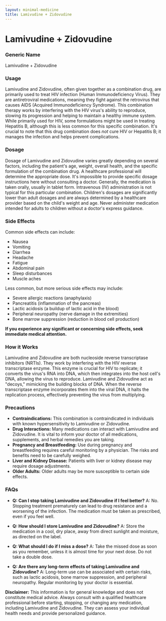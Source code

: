 ```yaml
---
layout: minimal-medicine
title: Lamivudine + Zidovudine
---
```


# Lamivudine + Zidovudine
### Generic Name
Lamivudine + Zidovudine

### Usage
Lamivudine and Zidovudine, often given together as a combination drug, are primarily used to treat HIV infection (Human Immunodeficiency Virus).  They are antiretroviral medications, meaning they fight against the retrovirus that causes AIDS (Acquired Immunodeficiency Syndrome). This combination therapy works by interfering with the HIV virus's ability to reproduce, slowing its progression and helping to maintain a healthy immune system.  While primarily used for HIV,  some formulations might be used in treating Hepatitis B, although this is less common for this specific combination.  It's crucial to note that this drug combination does *not* cure HIV or Hepatitis B; it manages the infection and helps prevent complications.

### Dosage
Dosage of Lamivudine and Zidovudine varies greatly depending on several factors, including the patient's age, weight, overall health, and the specific formulation of the combination drug.  A healthcare professional will determine the appropriate dose. It's impossible to provide specific dosage instructions here without consulting a doctor.  Generally, the medication is taken orally, usually in tablet form.  Intravenous (IV) administration is not typical for this particular combination.  Children's dosages are significantly lower than adult dosages and are always determined by a healthcare provider based on the child's weight and age.  Never administer medication intended for adults to children without a doctor's express guidance.

### Side Effects
Common side effects can include:

*   Nausea
*   Vomiting
*   Diarrhea
*   Headache
*   Fatigue
*   Abdominal pain
*   Sleep disturbances
*   Muscle aches

Less common, but more serious side effects may include:

*   Severe allergic reactions (anaphylaxis)
*   Pancreatitis (inflammation of the pancreas)
*   Lactic acidosis (a buildup of lactic acid in the blood)
*   Peripheral neuropathy (nerve damage in the extremities)
*   Bone marrow suppression (reduction in blood cell production)

**If you experience any significant or concerning side effects, seek immediate medical attention.**


### How it Works
Lamivudine and Zidovudine are both nucleoside reverse transcriptase inhibitors (NRTIs).  They work by interfering with the HIV reverse transcriptase enzyme.  This enzyme is crucial for HIV to replicate; it converts the virus's RNA into DNA, which then integrates into the host cell's DNA, allowing the virus to reproduce.  Lamivudine and Zidovudine act as "decoys," mimicking the building blocks of DNA.  When the reverse transcriptase enzyme incorporates them into the viral DNA, it halts the replication process, effectively preventing the virus from multiplying.

### Precautions
* **Contraindications:** This combination is contraindicated in individuals with known hypersensitivity to Lamivudine or Zidovudine.
* **Drug Interactions:** Many medications can interact with Lamivudine and Zidovudine.  It is vital to inform your doctor of all medications, supplements, and herbal remedies you are taking.
* **Pregnancy and Breastfeeding:**  Use during pregnancy and breastfeeding requires careful monitoring by a physician.  The risks and benefits need to be carefully weighed.
* **Liver and Kidney Disease:** Patients with liver or kidney disease may require dosage adjustments.
* **Older Adults:** Older adults may be more susceptible to certain side effects.


### FAQs

* **Q: Can I stop taking Lamivudine and Zidovudine if I feel better?**  A: No.  Stopping treatment prematurely can lead to drug resistance and a worsening of the infection.  The medication must be taken as prescribed, even if you feel well.

* **Q: How should I store Lamivudine and Zidovudine?** A: Store the medication in a cool, dry place, away from direct sunlight and moisture, as directed on the label.

* **Q: What should I do if I miss a dose?** A: Take the missed dose as soon as you remember, unless it is almost time for your next dose.  Do not take a double dose.

* **Q: Are there any long-term effects of taking Lamivudine and Zidovudine?** A: Long-term use can be associated with certain risks, such as lactic acidosis, bone marrow suppression, and peripheral neuropathy. Regular monitoring by your doctor is essential.


**Disclaimer:** This information is for general knowledge and does not constitute medical advice. Always consult with a qualified healthcare professional before starting, stopping, or changing any medication, including Lamivudine and Zidovudine.  They can assess your individual health needs and provide personalized guidance.
